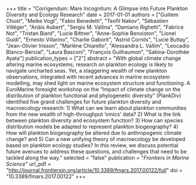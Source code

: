 +++
title = "Corrigendum: Mare Incognitum: A Glimpse into Future Plankton Diversity and Ecology Research"
date = 2017-01-01
authors = ["Guillem Chust", "Meike Vogt", "Fabio Benedetti", "Teofil Nakov", "Sébastien Villéger", "Anäis Aubert", "Sergio M. Vallina", "Damiano Righetti", "Fabrice Not", "Tristan Biard", "Lucie Bittner", "Anne-Sophie Benoiston", "Lionel Guidi", "Ernesto Villarino", "Charlie Gaborit", "Astrid Cornils", "Lucie Buttay", "Jean-Olivier Irisson", "Marlène Chiarello", "Alessandra L. Vallim", "Leocadio Blanco-Bercial", "Laura Basconi", "François Guilhaumon", "Sakina-Dorothée Ayata"]
publication_types = ["2"]
abstract = "With global climate change altering marine ecosystems, research on plankton ecology is likely to navigate uncharted seas. Yet, a staggering wealth of new plankton observations, integrated with recent advances in marine ecosystem modelling, may shed light on marine ecosystem structure and functioning. A EuroMarine foresight workshop on the “Impact of climate change on the distribution of plankton functional and phylogenetic diversity” (PlankDiv) identified five grand challenges for future plankton diversity and macroecology research: 1) What can we learn about plankton communities from the new wealth of high-throughput ‘omics' data? 2) What is the link between plankton diversity and ecosystem function? 3) How can species distribution models be adapted to represent plankton biogeography? 4) How will plankton biogeography be altered due to anthropogenic climate change? and 5) Can a new unifying theory of macroecology be developed based on plankton ecology studies? In this review, we discuss potential future avenues to address these questions, and challenges that need to be tackled along the way."
selected = "false"
publication = "*Frontiers in Marine Science*"
url_pdf = "http://journal.frontiersin.org/article/10.3389/fmars.2017.00122/full"
doi = "10.3389/fmars.2017.00122"
+++


